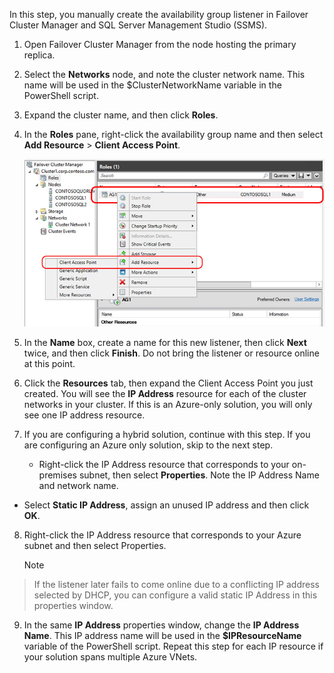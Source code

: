 In this step, you manually create the availability group listener in Failover Cluster Manager and SQL Server Management Studio (SSMS).

1. Open Failover Cluster Manager from the node hosting the primary replica.

2. Select the **Networks** node, and note the cluster network name. This name will be used in the $ClusterNetworkName variable in the PowerShell script.

3. Expand the cluster name, and then click **Roles**.

4. In the **Roles** pane, right-click the availability group name and then select **Add Resource** > **Client Access Point**.

    ![Add Client Access Point for Availability Group](./media/virtual-machines-sql-server-configure-alwayson-availability-group-listener/IC678769.gif)

5. In the **Name** box, create a name for this new listener, then click **Next** twice, and then click **Finish**. Do not bring the listener or resource online at this point.

6. Click the **Resources** tab, then expand the Client Access Point you just created. You will see the **IP Address** resource for each of the cluster networks in your cluster. If this is an Azure-only solution, you will only see one IP address resource.

7. If you are configuring a hybrid solution, continue with this step. If you are configuring an Azure only solution, skip to the next step. 

   * Right-click the IP Address resource that corresponds to your on-premises subnet, then select **Properties**. Note the IP Address Name and network name.
* Select **Static IP Address**, assign an unused IP address and then click **OK**.

8. Right-click the IP Address resource that corresponds to your Azure subnet and then select Properties.

   > [!NOTE]
> If the listener later fails to come online due to a conflicting IP address selected by DHCP, you can configure a valid static IP Address in this properties window.
> 
9. In the same **IP Address** properties window, change the **IP Address Name**. This IP address name will be used in the **$IPResourceName** variable of the PowerShell script. Repeat this step for each IP resource if your solution spans multiple Azure VNets.


